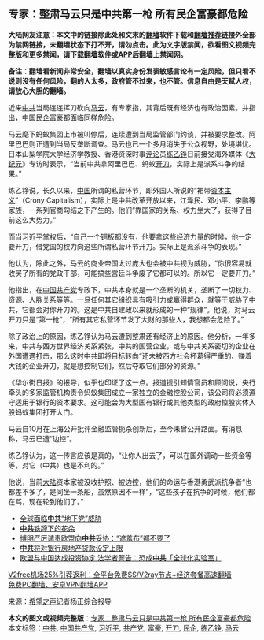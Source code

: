  <h2>专家：整肃马云只是中共第一枪 所有民企富豪都危险</h2> <p class="notice"><b>大陆网友注意：本文中的链接除此处和文末的<a href="https://github.com/bannedbook/fanqiang" >翻墙</a>软件下载和<a href="https://github.com/killgcd/justmysocks/blob/master/README.md">翻墙推荐</a>链接外全部为禁网链接，未翻墙状态下打不开，请勿点击。此为文字版禁闻，欲看图文视频完整版和更多禁闻，请下载<a href="https://github.com/bannedbook/fanqiang">翻墙软件或APP</a>后翻墙上禁闻网。</p><p>备注：翻墙看新闻非常安全，翻墙以真实身份发表敏感言论有一定风险，但只看不说则没有任何风险，翻的人太多，政府管不过来，也不管。信息自由是天赋人权，请放心大胆的翻墙。</b></p>  <div class="entry"> <p id="conimg">近来<a href="https://www.bannedbook.org/bnews/tag/%e4%b8%ad%e5%85%b1/" class="st_tag internal_tag" rel="tag" title="标签 中共 下的日志">中共</a>当局连连挥刀砍向<a href="https://www.bannedbook.org/bnews/tag/%e9%a9%ac%e4%ba%91/" class="st_tag internal_tag" rel="tag" title="标签 马云 下的日志">马云</a>，有专家指，其背后既有经济也有政治因素。并指出，中国<a href="https://www.bannedbook.org/bnews/tag/%E6%B0%91%E4%BC%81/" class="st_tag internal_tag" rel="tag" title="标签 民企 下的日志">民企</a><a href="https://www.bannedbook.org/bnews/tag/%e5%af%8c%e8%b1%aa/" class="st_tag internal_tag" rel="tag" title="标签 富豪 下的日志">富豪</a>都面临同样危险。</p> <p>马云麾下蚂蚁集团上市被叫停后，连续遭到当局监管部门约谈，并被要求整改。阿里巴巴则正遭到当局反垄断调查。马云也已一个多月消失于公众视野，处境堪忧。日本山梨学院大学经济学教授、香港资深时事<span class='wp_keywordlink_affiliate'><a href="https://www.bannedbook.org/bnews/comments/" title="新闻评论" target="_blank">评论</a></span>员<a href="https://www.bannedbook.org/bnews/tag/%e7%bb%83%e4%b9%99%e9%93%ae/" class="st_tag internal_tag" rel="tag" title="标签 练乙铮 下的日志">练乙铮</a>日前接受海外媒体《<span class='wp_keywordlink_affiliate'><a href="http://www.epochtimes.com/" title="大纪元" target="_blank">大纪元</a></span>》专访时表示，“当前中共拿阿里巴巴、蚂蚁<a href="https://www.bannedbook.org/bnews/tag/%E5%BC%80%E5%88%80/" class="st_tag internal_tag" rel="tag" title="标签 开刀 下的日志">开刀</a>，实际上是派系斗争的结果。”</p> <p>练乙铮说，长久以来，<span class='wp_keywordlink_affiliate'><a href="https://www.bannedbook.org/" title="中国" target="_blank">中国</a></span>所谓的私营环节，即外国人所说的“裙带<span class='wp_keywordlink'><a href="https://www.bannedbook.org/forum2/topic920.html" title="资本主义与自由" target="_blank">资本主义</a></span>”（Crony Capitalism），实际上是中共改革开放以来，江泽民、邓小平、李鹏等家族，一系列官商勾结之下产生的。他们“靠国家的关系、权力坐大了，获得了目前这么大势力。”</p>  <p>而当<a href="https://www.bannedbook.org/bnews/tag/%e4%b9%a0%e8%bf%91%e5%b9%b3/" class="st_tag internal_tag" rel="tag" title="标签 习近平 下的日志">习近平</a>掌权后，“自己一个铜板都没有，他要拿这些经济力量的时候，他一定要开刀，借党国的权力向这些所谓私营环节开刀。实际上是派系斗争的表现。”</p> <p>他认为，除此之外，马云的商业帝国太过庞大也会被中共视为威胁，“你很容易就收买了所有的党政干部，可能搞些宫廷斗争废了它都可以的。所以它一定要开刀。”</p> <p>他指出，在<a href="https://www.bannedbook.org/bnews/tag/%e4%b8%ad%e5%9b%bd%e5%85%b1%e4%ba%a7%e5%85%9a/" class="st_tag internal_tag" rel="tag" title="标签 中国共产党 下的日志">中国共产党</a>专政下，中共本身就是一个垄断的机关，垄断了一切权力、资源、人脉关系等等。一旦任何其它组织具有吸引力或赢得群众，就等于威胁了中共，它都会对你开刀的。这是中共自建政以来就形成的一种“规律”。他说，对马云开刀只是“第一枪”，“所有其它私营环节发了大财的那些人，我想都会危险了。”</p>  <p>除了政治上的原因，练乙铮认为马云遭到整肃还有经济上的原因。他分析，一年多来，中共与西方世界经济关系紧张，中共的国营企业，或与中共关系密切的企业在外国遭遇打击，那么这时中共即将目标转向“还未被西方社会杯葛得严重的、赚着大钱的企业开刀，就是想控制它们，然后夺取它们部分的资源。”</p> <p>《华尔街日报》的报导，似乎也印证了这一点。报道援引知情官员和顾问说，央行牵头的多家监管机构责令蚂蚁集团成立一家独立的金融控股公司，该公司将必须遵守适用于银行的资本要求。这可能会为大型国有银行或其他类型的政府控股实体入股蚂蚁集团打开大门。</p> <p>马云自10月在上海公开批评金融监管扼杀创新后，至今未曾公开路面。有消息称，马云已遭“边控”。</p>  <p>练乙铮认为，这一传言应该是真的，“让你人出去了，可以在国外调动一些资金等等，对它（中共）也是不利的。”</p> <p>他说，当前<span class='wp_keywordlink_affiliate'><a href="https://www.bannedbook.org/" title="大陆" target="_blank">大陆</a></span>资本家被没收护照、被边控，他们的命运与香港勇武派抗争者“也都差不多了，是同坐一条船，虽然原因不一样”，“这些孩子在抗争的时候，他们都在骂，现在轮到他们了。”</p> <ul class='op-related-articles' title='相关阅读'> <li><a href='https://www.bannedbook.org/bnews/comments/20210101/1458865.html' target='_blank'>全球面临<b>中共</b>“地下党”威胁</a></li> <li><a href='https://www.bannedbook.org/bnews/lifebaike/20210101/1458855.html' target='_blank'><b>中共</b>铁蹄下的花朵</a></li> <li><a href='https://www.bannedbook.org/bnews/baitai/20210101/1458826.html' target='_blank'>博明严厉谴责欧盟向<b>中共</b>妥协：“遮羞布”都不要了</a></li> <li><a href='https://www.bannedbook.org/bnews/comments/20210101/1458803.html' target='_blank'><b>中共</b>将对银行房地产贷款设定上限</a></li> <li><a href='https://www.bannedbook.org/bnews/cnnews/20210101/1458792.html' target='_blank'>欧盟与中国达成投资协定 法学者警告：恐成<b>中共</b>「全球化实验室」</a></li> </ul> <p class="texttj"> <a href="https://github.com/bannedbook/fanqiang/wiki/V2ray%E6%9C%BA%E5%9C%BA" target="_blank">V2free机场25%引荐返利：全平台免费SS/V2ray节点+经济套餐高速翻墙</a><br/> <a href="https://github.com/bannedbook/fanqiang/wiki/%E7%A6%81%E9%97%BB%E7%BD%91%E5%AE%89%E5%8D%93%E7%BF%BB%E5%A2%99%E6%96%B0%E9%97%BBAPP" target="_blank">免费PC翻墙、安卓VPN翻墙APP</a></p><p> 来源：<span class='wp_keywordlink_affiliate'><a href="https://www.soundofhope.org" title="希望之声" target="_blank">希望之声</a></span>记者杨正综合报导 </p> <a name='sharetosocial'></a>       <div><b>本文的图文或视频完整版</b>：<a href='https://www.bannedbook.org/bnews/cnnews/20210101/1458867.html'>专家：整肃马云只是中共第一枪 所有民企富豪都危险</a></div>  </div><!--END ENTRY--> <div class="postfooter"> <div>本文标签：<a href="https://www.bannedbook.org/bnews/tag/%e4%b8%ad%e5%85%b1/" rel="tag">中共</a>, <a href="https://www.bannedbook.org/bnews/tag/%e4%b8%ad%e5%9b%bd%e5%85%b1%e4%ba%a7%e5%85%9a/" rel="tag">中国共产党</a>, <a href="https://www.bannedbook.org/bnews/tag/%e4%b9%a0%e8%bf%91%e5%b9%b3/" rel="tag">习近平</a>, <a href="https://www.bannedbook.org/bnews/tag/%e5%85%b1%e4%ba%a7%e5%85%9a/" rel="tag">共产党</a>, <a href="https://www.bannedbook.org/bnews/tag/%e5%af%8c%e8%b1%aa/" rel="tag">富豪</a>, <a href="https://www.bannedbook.org/bnews/tag/%E5%BC%80%E5%88%80/" rel="tag">开刀</a>, <a href="https://www.bannedbook.org/bnews/tag/%E6%B0%91%E4%BC%81/" rel="tag">民企</a>, <a href="https://www.bannedbook.org/bnews/tag/%e7%bb%83%e4%b9%99%e9%93%ae/" rel="tag">练乙铮</a>, <a href="https://www.bannedbook.org/bnews/tag/%e9%a9%ac%e4%ba%91/" rel="tag">马云</a></div>  </div><!--END POSTFOOTER--> 